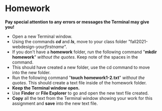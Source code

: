 # Homework
**Pay special attention to any errors or messages the Terminal may give you!**
* Open a new Terminal window.
* Using the commands ***cd*** and ***ls***, move to your class folder "fall2021-webdesign-*yourfirstname*".
* If you don't have a **homework** folder, run the following command "**mkdir homework**" *without the quotes*. Keep note of the spaces in the command.
* This should have created a new folder, use the cd command to move into the new folder.
* Run the following command "**touch homework1-2.txt**" *without the quotes*. This should create a text file inside of the homework folder.
* **Keep the Terminal window open.**
* Use **Finder** or **File Explorer** to go and open the new text file created.
 * **Copy** all the text from the Terminal window showing your work for this assignment and **save** into the new text file.
